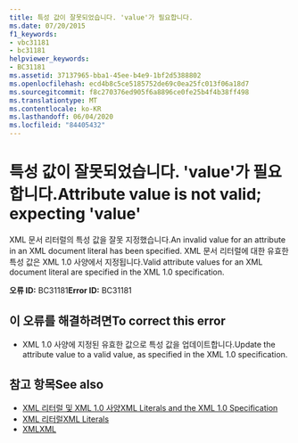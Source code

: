 ```yaml
---
title: 특성 값이 잘못되었습니다. 'value'가 필요합니다.
ms.date: 07/20/2015
f1_keywords:
- vbc31181
- bc31181
helpviewer_keywords:
- BC31181
ms.assetid: 37137965-bba1-45ee-b4e9-1bf2d5388802
ms.openlocfilehash: ecd4b8c5ce5185752de69c0ea25fc013f06a18d7
ms.sourcegitcommit: f8c270376ed905f6a8896ce0fe25b4f4b38ff498
ms.translationtype: MT
ms.contentlocale: ko-KR
ms.lasthandoff: 06/04/2020
ms.locfileid: "84405432"
---
```

# <a name="attribute-value-is-not-valid-expecting-value"></a><span data-ttu-id="5fac7-102">특성 값이 잘못되었습니다. 'value'가 필요합니다.</span><span class="sxs-lookup"><span data-stu-id="5fac7-102">Attribute value is not valid; expecting 'value'</span></span>
<span data-ttu-id="5fac7-103">XML 문서 리터럴의 특성 값을 잘못 지정했습니다.</span><span class="sxs-lookup"><span data-stu-id="5fac7-103">An invalid value for an attribute in an XML document literal has been specified.</span></span> <span data-ttu-id="5fac7-104">XML 문서 리터럴에 대한 유효한 특성 값은 XML 1.0 사양에서 지정됩니다.</span><span class="sxs-lookup"><span data-stu-id="5fac7-104">Valid attribute values for an XML document literal are specified in the XML 1.0 specification.</span></span>  
  
 <span data-ttu-id="5fac7-105">**오류 ID:** BC31181</span><span class="sxs-lookup"><span data-stu-id="5fac7-105">**Error ID:** BC31181</span></span>  
  
## <a name="to-correct-this-error"></a><span data-ttu-id="5fac7-106">이 오류를 해결하려면</span><span class="sxs-lookup"><span data-stu-id="5fac7-106">To correct this error</span></span>  
  
- <span data-ttu-id="5fac7-107">XML 1.0 사양에 지정된 유효한 값으로 특성 값을 업데이트합니다.</span><span class="sxs-lookup"><span data-stu-id="5fac7-107">Update the attribute value to a valid value, as specified in the XML 1.0 specification.</span></span>  
  
## <a name="see-also"></a><span data-ttu-id="5fac7-108">참고 항목</span><span class="sxs-lookup"><span data-stu-id="5fac7-108">See also</span></span>

- [<span data-ttu-id="5fac7-109">XML 리터럴 및 XML 1.0 사양</span><span class="sxs-lookup"><span data-stu-id="5fac7-109">XML Literals and the XML 1.0 Specification</span></span>](../programming-guide/language-features/xml/xml-literals-and-the-xml-1-0-specification.md)
- [<span data-ttu-id="5fac7-110">XML 리터럴</span><span class="sxs-lookup"><span data-stu-id="5fac7-110">XML Literals</span></span>](../language-reference/xml-literals/index.md)
- [<span data-ttu-id="5fac7-111">XML</span><span class="sxs-lookup"><span data-stu-id="5fac7-111">XML</span></span>](../programming-guide/language-features/xml/index.md)
